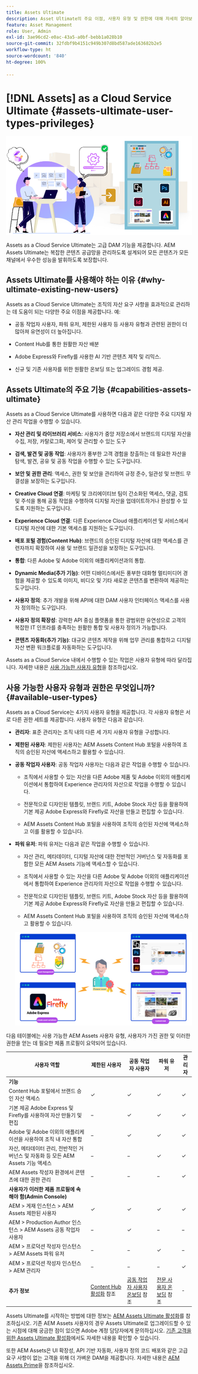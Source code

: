 ```yaml
---
title: Assets Ultimate
description: Asset Ultimate의 주요 이점, 사용자 유형 및 권한에 대해 자세히 알아보십시오.
feature: Asset Management
role: User, Admin
exl-id: 3ae96cd2-e0ac-43a5-a0bf-bebb1a028b10
source-git-commit: 32fdbf9b4151c949b307d8bd587ade163682b2e5
workflow-type: ht
source-wordcount: '840'
ht-degree: 100%

---
```


# [!DNL Assets] as a Cloud Service Ultimate {#assets-ultimate-user-types-privileges}

![Assets as a Cloud Service Ultimate](/help/assets/assets/aem-assets-ultimate-banner.png)

Assets as a Cloud Service Ultimate는 고급 DAM 기능을 제공합니다. AEM Assets Ultimate는 복잡한 콘텐츠 공급망을 관리하도록 설계되어 모든 콘텐츠가 모든 채널에서 우수한 성능을 발휘하도록 보장합니다.

## Assets Ultimate를 사용해야 하는 이유 {#why-ultimate-existing-new-users}

Assets as a Cloud Service Ultimate는 조직의 자산 요구 사항을 효과적으로 관리하는 데 도움이 되는 다양한 주요 이점을 제공합니다. 예:

* 공동 작업자 사용자, 파워 유저, 제한된 사용자 등 사용자 유형과 관련된 권한이 더 많아져 유연성이 더 높아집니다.

* Content Hub를 통한 원활한 자산 배분

* Adobe Express와 Firefly를 사용한 AI 기반 콘텐츠 제작 및 리믹스.

* 신규 및 기존 사용자를 위한 원활한 온보딩 또는 업그레이드 경험 제공.

## Assets Ultimate의 주요 기능 {#capabilities-assets-ultimate}

Assets as a Cloud Service Ultimate를 사용하면 다음과 같은 다양한 주요 디지털 자산 관리 작업을 수행할 수 있습니다.

* **자산 관리 및 라이브러리 서비스**&#x200B;: 사용자가 중앙 저장소에서 브랜드의 디지털 자산을 수집, 저장, 카탈로그화, 제어 및 관리할 수 있는 도구

* **검색, 발견 및 공동 작업**: 사용자가 풍부한 고객 경험을 창출하는 데 필요한 자산을 탐색, 발견, 공유 및 공동 작업을 수행할 수 있는 도구입니다.

* **보안 및 권한 관리**: 액세스, 권한 및 보안을 관리하여 규정 준수, 일관성 및 브랜드 무결성을 보장하는 도구입니다.

* **Creative Cloud 연결**: 마케팅 및 크리에이티브 팀이 간소화된 액세스, 댓글, 검토 및 주석을 통해 공동 작업을 수행하여 디지털 자산을 업데이트하거나 완성할 수 있도록 지원하는 도구입니다.

* **Experience Cloud 연결**: 다른 Experience Cloud 애플리케이션 및 서비스에서 디지털 자산에 대한 기본 액세스를 지원하는 도구입니다.

* **배포 포털 경험(Content Hub)**: 브랜드의 승인된 디지털 자산에 대한 액세스를 관련자까지 확장하여 사용 및 브랜드 일관성을 보장하는 도구입니다.

* **통합**: 다른 Adobe 및 Adobe 이외의 애플리케이션과의 통합.

* **Dynamic Media(추가 기능)**: 어떤 디바이스에서든 풍부한 대화형 멀티미디어 경험을 제공할 수 있도록 이미지, 비디오 및 기타 새로운 콘텐츠를 변환하여 제공하는 도구입니다.

* **사용자 정의**: 추가 개발을 위해 API에 대한 DAM 사용자 인터페이스 액세스를 사용자 정의하는 도구입니다.

* **사용자 정의 확장성**: 강력한 API 중심 플랫폼을 통한 광범위한 유연성으로 고객의 복잡한 IT 인프라를 충족하는 원활한 통합 및 사용자 정의가 가능합니다.

* **콘텐츠 자동화(추가 기능)**: 대규모 콘텐츠 제작을 위해 업무 관리를 통합하고 디지털 자산 변환 워크플로를 자동화하는 도구입니다.

Assets as a Cloud Service 내에서 수행할 수 있는 작업은 사용자 유형에 따라 달라집니다. 자세한 내용은 [사용 가능한 사용자 유형](#available-user-types)을 참조하십시오.


## 사용 가능한 사용자 유형과 권한은 무엇입니까? {#available-user-types}

Assets as a Cloud Service는 4가지 사용자 유형을 제공합니다. 각 사용자 유형은 서로 다른 권한 세트를 제공합니다. 사용자 유형은 다음과 같습니다.

* **관리자**: 표준 관리자는 조직 내의 다른 세 가지 사용자 유형을 구성합니다.

* **제한된 사용자**: 제한된 사용자는 AEM Assets Content Hub 포털을 사용하여 조직의 승인된 자산에 액세스하고 활용할 수 있습니다.

* **공동 작업자 사용자**: 공동 작업자 사용자는 다음과 같은 작업을 수행할 수 있습니다.

   * 조직에서 사용할 수 있는 자산을 다른 Adobe 제품 및 Adobe 이외의 애플리케이션에서 통합하여 Experience 관리자의 자산으로 작업을 수행할 수 있습니다.

   * 전문적으로 디자인된 템플릿, 브랜드 키트, Adobe Stock 자산 등을 활용하여 기본 제공 Adobe Express와 Firefly로 자산을 만들고 편집할 수 있습니다.

   * AEM Assets Content Hub 포털을 사용하여 조직의 승인된 자산에 액세스하고 이를 활용할 수 있습니다.

* **파워 유저**: 파워 유저는 다음과 같은 작업을 수행할 수 있습니다.

   * 자산 관리, 메타데이터, 디지털 자산에 대한 전반적인 거버넌스 및 자동화를 포함한 모든 AEM Assets 기능에 액세스할 수 있습니다.

   * 조직에서 사용할 수 있는 자산을 다른 Adobe 및 Adobe 이외의 애플리케이션에서 통합하여 Experience 관리자의 자산으로 작업을 수행할 수 있습니다.

   * 전문적으로 디자인된 템플릿, 브랜드 키트, Adobe Stock 자산 등을 활용하여 기본 제공 Adobe Express와 Firefly로 자산을 만들고 편집할 수 있습니다.

   * AEM Assets Content Hub 포털을 사용하여 조직의 승인된 자산에 액세스하고 활용할 수 있습니다.

  ![Assets as a Cloud Service 파워 유저](/help/assets/assets/assets-cs-power-users.png)

다음 테이블에는 사용 가능한 AEM Assets 사용자 유형, 사용자가 가진 권한 및 이러한 권한을 얻는 데 필요한 제품 프로필이 요약되어 있습니다.


| 사용자 역할 | 제한된 사용자 | 공동 작업자 사용자 | 파워 유저 | 관리자 |
|---------------|----------|----------|-------------------------|---|
| **기능** |
| Content Hub 포털에서 브랜드 승인 자산 액세스 | ✓ | ✓ | ✓ | ✓ |
| 기본 제공 Adobe Express 및 Firefly를 사용하여 자산 만들기 및 편집 | − | ✓ | ✓ | ✓ |
| Adobe 및 Adobe 이외의 애플리케이션을 사용하여 조직 내 자산 통합 | − | ✓ | ✓ | ✓ |
| 자산, 메타데이터 관리, 전반적인 거버넌스 및 자동화 등 모든 AEM Assets 기능 액세스 | − | − | ✓ | ✓ |
| AEM Assets 작성자 환경에서 콘텐츠에 대한 권한 관리 | − | − | − | ✓ |
| **사용자가 이러한 제품 프로필에 속해야 함(Admin Console)** |
| AEM > 게재 인스턴스 > AEM Assets 제한된 사용자 | ✓ | ✓ | ✓ | ✓ |
| AEM > Production Author 인스턴스 > AEM Assets 공동 작업자 사용자 | − | ✓ | − | − |
| AEM > 프로덕션 작성자 인스턴스 > AEM Assets 파워 유저 | − | − | ✓ | − |
| AEM > 프로덕션 작성자 인스턴스 > AEM 관리자 | − | − | − | ✓ |
| **추가 정보** | [Content Hub 활성화](/help/assets/enable-assets-ultimate.md##enable-assets-ultimate-new-users) 참조 | [공동 작업자 사용자 온보딩](/help/assets/enable-assets-ultimate.md#onboard-collaborator-users) 참조 | [전문 사용자 온보딩](/help/assets/enable-assets-ultimate.md#onboard-power-users) 참조 | - |

Assets Ultimate를 시작하는 방법에 대한 정보는 [AEM Assets Ultimate 활성화](/help/assets/enable-assets-ultimate.md)를 참조하십시오. 기존 AEM Assets 사용자의 경우 Assets Ultimate로 업그레이드할 수 있는 시점에 대해 궁금한 점이 있으면 Adobe 계정 담당자에게 문의하십시오. [기존 고객을 위한 Assets Ultimate 활성화](/help/assets/enable-assets-ultimate.md#enable-assets-ultimate-existing-customers)에서도 자세한 내용을 확인할 수 있습니다.

또한 AEM Assets은 UI 확장성, API 기반 자동화, 사용자 정의 코드 배포와 같은 고급 요구 사항이 없는 고객을 위해 더 가벼운 DAM을 제공합니다. 자세한 내용은 [AEM Assets Prime](/help/assets/assets-prime.md)을 참조하십시오.

